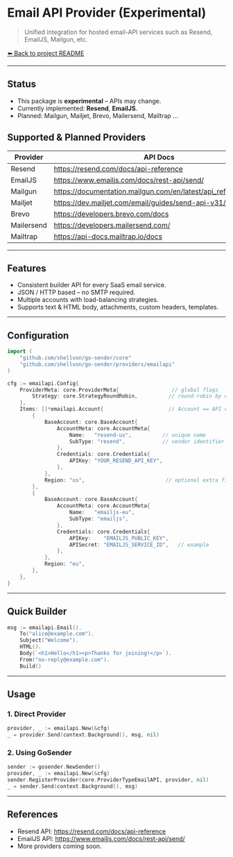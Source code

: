 # Email API Provider (Experimental)

> Unified integration for hosted email-API services such as Resend, EmailJS, Mailgun, etc.

[⬅️ Back to project README](../../README.md)

---

## Status

- This package is **experimental** – APIs may change.
- Currently implemented: **Resend**, **EmailJS**.
- Planned: Mailgun, Mailjet, Brevo, Mailersend, Mailtrap …

## Supported & Planned Providers

| Provider   | API Docs                                                       | Status      |
| ---------- | -------------------------------------------------------------- | ----------- |
| Resend     | https://resend.com/docs/api-reference                          | Implemented |
| EmailJS    | https://www.emailjs.com/docs/rest-api/send/                    | Implemented |
| Mailgun    | https://documentation.mailgun.com/en/latest/api_reference.html | Planned     |
| Mailjet    | https://dev.mailjet.com/email/guides/send-api-v31/             | Planned     |
| Brevo      | https://developers.brevo.com/docs                              | Planned     |
| Mailersend | https://developers.mailersend.com/                             | Planned     |
| Mailtrap   | https://api-docs.mailtrap.io/docs                              | Planned     |

---

## Features

- Consistent builder API for every SaaS email service.
- JSON / HTTP based – no SMTP required.
- Multiple accounts with load-balancing strategies.
- Supports text & HTML body, attachments, custom headers, templates.

---

## Configuration

```go
import (
    "github.com/shellvon/go-sender/core"
    "github.com/shellvon/go-sender/providers/emailapi"
)

cfg := emailapi.Config{
    ProviderMeta: core.ProviderMeta{                 // global flags
        Strategy: core.StrategyRoundRobin,          // round-robin by default
    },
    Items: []*emailapi.Account{                     // Account == API credentials per vendor
        {
            BaseAccount: core.BaseAccount{
                AccountMeta: core.AccountMeta{
                    Name:   "resend-us",          // unique name
                    SubType: "resend",            // vendor identifier
                },
                Credentials: core.Credentials{
                    APIKey: "YOUR_RESEND_API_KEY",
                },
            },
            Region: "us",                          // optional extra fields
        },
        {
            BaseAccount: core.BaseAccount{
                AccountMeta: core.AccountMeta{
                    Name:   "emailjs-eu",
                    SubType: "emailjs",
                },
                Credentials: core.Credentials{
                    APIKey:    "EMAILJS_PUBLIC_KEY",
                    APISecret: "EMAILJS_SERVICE_ID",   // example
                },
            },
            Region: "eu",
        },
    },
}
```

---

## Quick Builder

```go
msg := emailapi.Email().
    To("alice@example.com").
    Subject("Welcome").
    HTML().
    Body(`<h1>Hello</h1><p>Thanks for joining!</p>`).
    From("no-reply@example.com").
    Build()
```

---

## Usage

### 1. Direct Provider

```go
provider, _ := emailapi.New(&cfg)
_ = provider.Send(context.Background(), msg, nil)
```

### 2. Using GoSender

```go
sender := gosender.NewSender()
provider, _ := emailapi.New(&cfg)
sender.RegisterProvider(core.ProviderTypeEmailAPI, provider, nil)
_ = sender.Send(context.Background(), msg)
```

---

## References

- Resend API: <https://resend.com/docs/api-reference>
- EmailJS API: <https://www.emailjs.com/docs/rest-api/send/>
- More providers coming soon.
